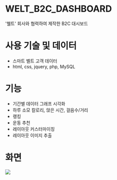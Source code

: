 # WELT_B2C_DASHBOARD
'웰트' 회사와 협력하여 제작한 B2C 대시보드

# 사용 기술 및 데이터
- 스마트 벨트 고객 데이터
- html, css, jquery, php, MySQL

# 기능
- 기간별 데이터 그래프 시각화
- 하루 소모 칼로리, 앉은 시간, 걸음수/거리
- 랭킹
- 운동 추천
- 레이아웃 커스터마이징
- 레이아웃 이미지 추출

# 화면
<img src="https://user-images.githubusercontent.com/48594896/135780447-57382359-d97b-4f3a-b065-88aea7578d28.png" />
